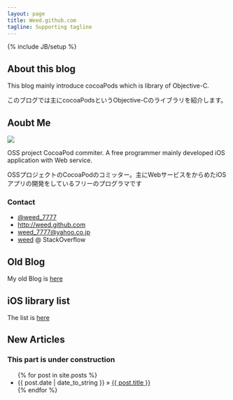 ```yaml
---
layout: page
title: Weed.github.com
tagline: Supporting tagline
---
```

{% include JB/setup %}

## About this blog

This blog mainly introduce cocoaPods which is library of Objective-C.

このブログでは主にcocoaPodsというObjective-Cのライブラリを紹介します。

## Aoubt Me

![](http://farm9.staticflickr.com/8308/7976472200_f63eff2f59_o.jpg)

OSS project CocoaPod commiter. A free programmer mainly developed iOS application with Web service.

OSSプロジェクトのCocoaPodのコミッター。主にWebサービスをからめたiOSアプリの開発をしているフリーのプログラマです

### Contact

- [@weed_7777](https://twitter.com/weed_7777)
- <http://weed.github.com>
- weed_7777@yahoo.co.jp
- [weed](http://stackoverflow.com/users/1530020/weed) @ StackOverflow

## Old Blog

My old Blog is [here](http://weed.cocolog-nifty.com/wzero3es)

## iOS library list

The list is [here](https://github.com/weed/CocoaPods_selected/blob/master/pods.md)

## New Articles
### This part is under construction

<ul class="posts">
  {% for post in site.posts %}
    <li><span>{{ post.date | date_to_string }}</span> &raquo; <a href="{{ BASE_PATH }}{{ post.url }}">{{ post.title }}</a></li>
  {% endfor %}
</ul>